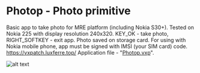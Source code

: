 # Photop - Photo primitive
Basic app to take photo for MRE platform (including Nokia S30+). Tested on Nokia 225 with display resolution 240x320. KEY_OK - take photo, RIGHT_SOFTKEY - exit app. Photo saved on storage card. For using with Nokia mobile phone, app must be signed with IMSI (your SIM card) code. https://vxpatch.luxferre.top/
Application file - "[Photop.vxp](https://github.com/RDZDX/photop/blob/main/Photop.vxp?raw=true)".

![alt text](https://rdzdx.github.io/photop/picture.jpg)
